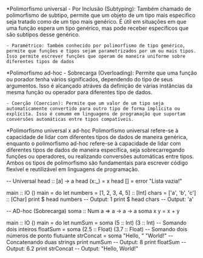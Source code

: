 *Polimorfismo universal
    - Por Inclusão (Subtyping): Também chamado de polimorfismo de subtipo, permite que um objeto de um tipo mais especifico seja tratado como de um tipo mais genérico. É útil em situações em que uma função espera um tipo genérico, mas pode receber específicos que são subtipos desse genérico.

    - Paramétrico: Também conhecido por polimorfismo de tipo genérico, permite que funções e tipos sejam parametrizados por um ou mais tipos. Isso permite escrever funções que operam de maneira uniforme sobre diferentes tipos de dados

*Polimorfismo ad-hoc
    - Sobrecarga (Overloading): Permite que uma função ou porador tenha vários significados, dependendo do tipo de seus argumentos. Isso é alcançado atráves da definição de várias instâncias da mesma função ou operador para diferentes tipo de dados.

    - Coerção (Coercion): Permite que um valor de um tipo seja automaticamente convertido para outro tipo de forma implícita ou explícita. Isso é comumm em linguagens de programação que suportam conversões automáticas entre tipos compatíveis.

*Polimorfismo universal x ad-hoc
Polimorfismo universal refere-se à capacidade de lidar com diferentes 
tipos de dados de maneira genérica, enquanto o polimorfismo ad-hoc 
refere-se à capacidade de lidar com diferentes tipos de dados de 
maneira específica, seja sobrecarregando funções ou operadores, ou 
realizando conversões automáticas entre tipos. 
Ambos os tipos de polimorfismo são fundamentais para escrever código 
flexível e reutilizável em linguagens de programação.

-- Universal
head :: [a] -> a
head (x:_) = x
head []    = error "Lista vazia!"

main :: IO ()
main = do
    let numbers = [1, 2, 3, 4, 5] :: [Int]
        chars = ['a', 'b', 'c'] :: [Char]
    print $ head numbers  -- Output: 1
    print $ head chars    -- Output: 'a'

-- AD-hoc (Sobrecarga)
soma :: Num a => a -> a -> a
soma x y = x + y

main :: IO ()
main = do
    let numSum = soma (5 :: Int) (3 :: Int)        -- Somando dois inteiros
        floatSum = soma (2.5 :: Float) (3.7 :: Float)  -- Somando dois números de ponto flutuante
        strConcat = soma "Hello, " "World!"      -- Concatenando duas strings
    print numSum        -- Output: 8
    print floatSum      -- Output: 6.2
    print strConcat     -- Output: "Hello, World!"